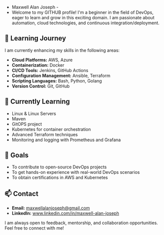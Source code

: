 - Maxwell Alan Joseph -
- Welcome to my GITHUB profile! I'm a beginner in the field of DevOps, eager to learn and grow in this exciting domain. I am passionate about automation, cloud technologies, and continuous integration/deployment.

## 🚀 Learning Journey

I am currently enhancing my skills in the following areas:

- **Cloud Platforms:** AWS, Azure
- **Containerization:** Docker
- **CI/CD Tools:** Jenkins, GitHub Actions
- **Configuration Management:** Ansible, Terraform
- **Scripting Languages:** Bash, Python, Golang
- **Version Control:** Git, GitHub

## 🌱 Currently Learning

- Linux & Linux Servers 
- Maven
- GitOPS project 
- Kubernetes for container orchestration
- Advanced Terraform techniques
- Monitoring and logging with Prometheus and Grafana

## 🎯 Goals

- To contribute to open-source DevOps projects
- To get hands-on experience with real-world DevOps scenarios
- To obtain certifications in AWS and Kubernetes

## 📫 Contact

- **Email:** maxwellalanjoseph@gmail.com
- **LinkedIn:** www.linkedin.com/in/maxwell-alan-joseph

I am always open to feedback, mentorship, and collaboration opportunities. Feel free to connect with me!

<!---
maxwell-alan-joseph/maxwell-alan-joseph is a ✨ special ✨ repository because its `README.md` (this file) appears on your GitHub profile.
You can click the Preview link to take a look at your changes.
--->
